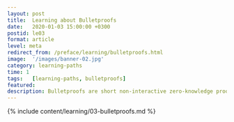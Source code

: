 ```yaml
---
layout: post
title:  Learning about Bulletproofs
date:   2020-01-03 15:00:00 +0300
postid: le03
format: article
level: meta
redirect_from: /preface/learning/bulletproofs.html
image:  '/images/banner-02.jpg'
category: learning-paths
time: 1
tags:   [learning-paths, bulletproofs]
featured:
description: Bulletproofs are short non-interactive zero-knowledge proofs that require no trusted setup.
---
```


{% include content/learning/03-bulletproofs.md %}

